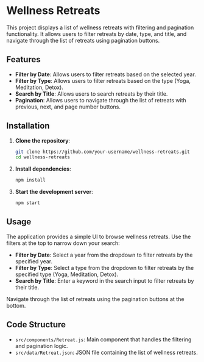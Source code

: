 # Wellness Retreats

This project displays a list of wellness retreats with filtering and pagination functionality. It allows users to filter retreats by date, type, and title, and navigate through the list of retreats using pagination buttons.

## Features

- **Filter by Date**: Allows users to filter retreats based on the selected year.
- **Filter by Type**: Allows users to filter retreats based on the type (Yoga, Meditation, Detox).
- **Search by Title**: Allows users to search retreats by their title.
- **Pagination**: Allows users to navigate through the list of retreats with previous, next, and page number buttons.

## Installation

1. **Clone the repository**:
    ```bash
    git clone https://github.com/your-username/wellness-retreats.git
    cd wellness-retreats
    ```

2. **Install dependencies**:
    ```bash
    npm install
    ```

3. **Start the development server**:
    ```bash
    npm start
    ```

## Usage

The application provides a simple UI to browse wellness retreats. Use the filters at the top to narrow down your search:

- **Filter by Date**: Select a year from the dropdown to filter retreats by the specified year.
- **Filter by Type**: Select a type from the dropdown to filter retreats by the specified type (Yoga, Meditation, Detox).
- **Search by Title**: Enter a keyword in the search input to filter retreats by their title.

Navigate through the list of retreats using the pagination buttons at the bottom.

## Code Structure

- `src/components/Retreat.js`: Main component that handles the filtering and pagination logic.
- `src/data/Retreat.json`: JSON file containing the list of wellness retreats.



